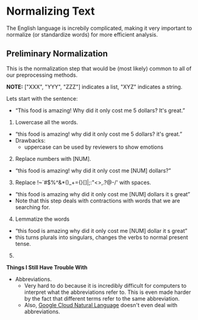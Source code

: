 # Normalizing Text

The English language is increbily complicated, making it very important to normalize (or standardize words) for more efficient analysis.


## Preliminary Normalization

This is the normalization step that would be (most likely) common to all of our preprocessing methods.

**NOTE:** ["XXX", "YYY", "ZZZ"] indicates a list, "XYZ" indicates a string. 

Lets start with the sentence:
  * “This food is amazing! Why did it only cost me 5 dollars? It's great.”

1. Lowercase all the words.
  * “this food is amazing! why did it only cost me 5 dollars? it's great.”
  * Drawbacks:
    * uppercase can be used by reviewers to show emotions

2. Replace numbers with [NUM].
  * “this food is amazing! why did it only cost me [NUM] dollars?”

3. Replace !~`#$%^&*()_+={}[]|;:"<>,.?@-\/' with spaces.
  * “this food is amazing why did it only cost me [NUM] dollars it s great”
  * Note that this step deals with contractions with words that we are searching for.

4. Lemmatize the words
  * “this food is amazing why did it only cost me [NUM] dollar it s great”
  * this turns plurals into singulars, changes the verbs to normal present tense.
5. 
 

**Things I Still Have Trouble With**
  * Abbreviations. 
    * Very hard to do because it is incredibly difficult for computers to interpret what the abbreviations refer to. This is even made harder by the fact that different terms refer to the same abbreviation.
    * Also, [Google Cloud Natural Language](https://cloud.google.com/natural-language/) doesn't even deal with abbreviations.
